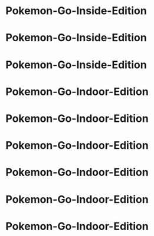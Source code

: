 # Pokemon-Go-Inside-Edition
# Pokemon-Go-Inside-Edition
# Pokemon-Go-Inside-Edition
# Pokemon-Go-Indoor-Edition
# Pokemon-Go-Indoor-Edition
# Pokemon-Go-Indoor-Edition
# Pokemon-Go-Indoor-Edition
# Pokemon-Go-Indoor-Edition
# Pokemon-Go-Indoor-Edition
